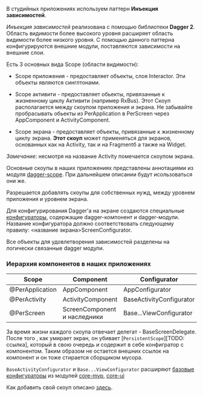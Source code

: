 В студийных приложениях используем паттерн **Инъекция зависимостей**.

*Инъекция зависимостей* реализована с помощью библиотеки **Dagger 2**.
Область видимости более высокого уровня расширяет область видимости более низкого уровня.
С помощью данного паттерна конфигурируются внешние модули,
поставляются зависимости на внешние слои.


Есть 3 основных вида Scope (области видимости):

* Scope приложения -
предоставляет объекты, слоя Interactor.
Эти объекты являются синглтонами.

* Scope активити -
предоставляет обьекты, привязанные к жизненному циклу Активити (например RxBus).
Этот Скоуп располагается между скоупом приложения и экрана.
Не забывайте пробрасывать обьекты из PerApplication в PerScreen через AppComponent и ActivityComponent.

* Scope экрана -
предоставляет объекты, привязанные к жизненному циклу экрана.
**Этот скоуп** может применяться для экранов, основанных как на Activity, так и на Fragmentб
а также на Widget.

*Замечание*: несмотря на название Activity помечается скоупом экрана.

Основные скоупы в наших приложениях представлены аннотациями из модуля [dagger-scope][ds].
При дальнейшем описании будут исользоваться они же.

Разрешается добавлять скоупы для собственных нужд, между уровнем приложения и уровнем экрана.

Для конфигурирования Dagger'а на экране создаются специальные [конфигураторы][configurator],
содержащие dagger-компонент и dagger-модули.
Название конфигуратора должно соответствовать следующему правилу: <название экрана>ScreenConfigurator.

Все объекты для удовлетворения зависимостей разделены на логически связанные dagger модули.

### Иерархия компонентов в наших приложениях

| Scope | Component | Configurator |
|-------|-----------|--------------|
|@PerApplication| AppComponent | AppConfigurator|
|@PerActivity| ActivityComponent | BaseActivityConfigurator |
|@PerScreen| ScreenComponent и наследники | Base...ViewConfigurator|

За время жизни каждого скоупа отвечает делегат -  BaseScreenDelegate.
После того , как умирает экран, он убивает [`PersistentScope`][TODO: ссылка], который в свою
очередь и содержит в себе конфигратор с компонентом. Таким образом не остается
внешних ссылок на компонент и он тоже стирается сборщиком мусора.

`BaseActivityConfigurator` и `Base...ViewConfigurator` расширяют [базовые конфигураторы][configurator]
из модулей [core-mvp][mvp], [core-ui][ui]

Как добавить свой скоуп описано [здесь](../../custom_scope_sample/README.md).

[ds]: ../../dagger-scope/README.md
[configurator]: ../../core-mvp/docs/configurator.md
[mvp]: ../../core-mvp/README.md
[ui]: ../../core-ui/README.md